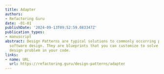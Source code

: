 ```yaml
---
title: Adapter
authors:
- Refactoring Guru
date: -01-01
publishDate: '2024-09-13T09:52:59.083347Z'
publication_types:
- manuscript
abstract: Design Patterns are typical solutions to commonly occurring problems in
  software design. They are blueprints that you can customize to solve a particular
  design problem in your code.
links:
- name: URL
  url: https://refactoring.guru/design-patterns/adapter
---
```

